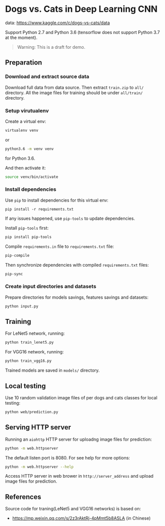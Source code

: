 # Dogs vs. Cats in Deep Learning CNN

data: https://www.kaggle.com/c/dogs-vs-cats/data

Support Python 2.7 and Python 3.6 (tensorflow does not support Python 3.7 at the moment).

> Warning: This is a draft for demo.

## Preparation

### Download and extract source data

Download full data from data source. Then extract `train.zip` to `all/` directory.
All the image files for training should be under `all/train/` directory.

### Setup virutualenv

Create a virtual env:

```sh
virtualenv venv
```

or

```sh
python3.6 -m venv venv
```

for Python 3.6.

And then activate it:

```sh
source venv/bin/activate
```

### Install dependencies

Use `pip` to install dependencies for this virtual env:

```
pip install -r requirements.txt
```

If any issues happened, use `pip-tools` to update dependencies.

Install `pip-tools` first:

```sh
pip install pip-tools
```

Compile `requirements.in` file to `requirements.txt` file:

```sh
pip-compile
```

Then synchronize dependencies with compiled `requirements.txt` files:

```sh
pip-sync
```

### Create input directories and datasets

Prepare directories for models savings, features savings and datasets:

```sh
python input.py
```

## Training

For LeNet5 network, running:

```sh
python train_lenet5.py
```

For VGG16 network, running:

```sh
python train_vgg16.py
```

Trained models are saved in `models/` directory.

## Local testing

Use 10 random validation image files of per dogs and cats classes for local testing:

```sh
python web/prediction.py
```

## Serving HTTP server

Running an `aiohttp` HTTP server for uploadng image files for prediction:

```sh
python -m web.httpserver
```

The default listen port is 8080.
For see help for more options:

```sh
python -m web.httpserver --help
```

Access HTTP server in web brower in `http://server_address` and upload image files for prediction.

## References

Source code for traning(LeNet5 and VGG16 networks) is based on:

* https://mp.weixin.qq.com/s/2z3rAktRj-4pMmt5b8ASLA (in Chinese)

